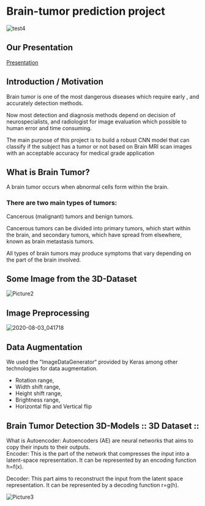 # Brain-tumor prediction project
![test4](https://user-images.githubusercontent.com/46414243/89139727-eaf80480-d53f-11ea-8bf0-23dbd8c80e73.gif)
## Our Presentation
[Presentation](https://drive.google.com/file/d/1OZeMF7rGbibmX4iSC64ySkmRWsz4JYc-/view?usp=sharing)
## Introduction / Motivation
Brain tumor is one of the most dangerous diseases which require early , and accurately detection methods.

Now most detection and diagnosis methods depend on decision of neurospecialists, and radiologist for image evaluation which possible to human error and time consuming.

The main purpose of this project is to build a robust CNN model that can classify if the subject has a tumor or not based on Brain MRI scan images with an acceptable accuracy for medical grade application

## What is Brain Tumor?
A brain tumor occurs when abnormal cells form within the brain. 

### There are two main types of tumors: 

Cancerous (malignant) tumors and benign tumors. 

Cancerous tumors can be divided into primary tumors, which start within the brain, and secondary tumors, which have spread from elsewhere, known as brain metastasis tumors. 

All types of brain tumors may produce symptoms that vary depending on the part of the brain involved. 

## Some Image from the 3D-Dataset

![Picture2](https://user-images.githubusercontent.com/46414243/89139468-07e00800-d53f-11ea-9ff0-744e04cc3edd.gif)

## Image Preprocessing

![2020-08-03_041718](https://user-images.githubusercontent.com/46414243/89139836-4629f700-d540-11ea-98c3-6070c7e01d99.png)
## Data Augmentation
We used the "ImageDataGenerator“ provided by Keras among other technologies for data augmentation. 
- Rotation range, 
- Width shift range, 
- Height shift range,
- Brightness range,
- Horizontal flip and Vertical flip

## Brain Tumor Detection 3D-Models :: 3D Dataset ::
What  is Autoencoder:
Autoencoders (AE) are neural networks that aims to copy their inputs to their outputs.    
Encoder: 
This is the part of the network that compresses the input into a latent-space representation. It can be represented by an encoding function h=f(x).

Decoder: 
This part aims to reconstruct the input from the latent space representation. 
It can be represented by a decoding function r=g(h).

![Picture3](https://user-images.githubusercontent.com/46414243/89140147-192a1400-d541-11ea-8077-6aba61a56dbc.png)

